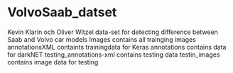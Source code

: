 # VolvoSaab_datset
Kevin Klarin och Oliver Witzel data-set for detecting difference between Saab and Volvo car models
Images contains all trainging images
annotationsXML containts trainingdata for Keras
annotations contains data for darkNET
testing_annotations-xml contains testing data
testin_images contains image data for testing
